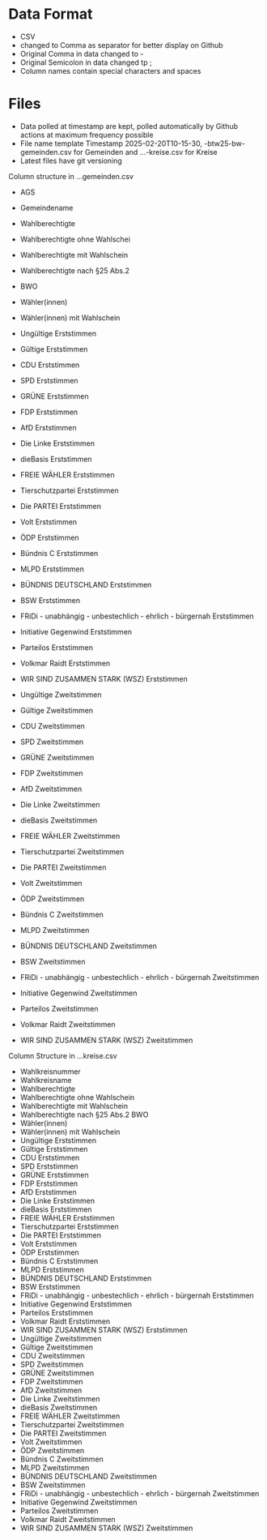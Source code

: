 # Data Format 
* CSV 
* changed to Comma as separator for better display on Github
* Original Comma in data changed to - 
* Original Semicolon in data changed tp ;
* Column names contain special characters and spaces

# Files
* Data polled at timestamp are kept, polled automatically by Github actions at maximum frequency possible
* File name template Timestamp  2025-02-20T10-15-30, -btw25-bw-gemeinden.csv for Gemeinden and ...-kreise.csv for Kreise
* Latest files have git versioning

Column structure in ...gemeinden.csv

* AGS
* Gemeindename
* Wahlberechtigte
* Wahlberechtigte ohne Wahlschei
* Wahlberechtigte mit Wahlschein
* Wahlberechtigte nach §25 Abs.2 
* BWO
* Wähler(innen)
* Wähler(innen) mit Wahlschein
* Ungültige Erststimmen
* Gültige Erststimmen
* CDU Erststimmen
* SPD Erststimmen
* GRÜNE Erststimmen
* FDP Erststimmen
* AfD Erststimmen
* Die Linke Erststimmen
* dieBasis Erststimmen
* FREIE WÄHLER Erststimmen
* Tierschutzpartei Erststimmen
* Die PARTEI Erststimmen
* Volt Erststimmen
* ÖDP Erststimmen
* Bündnis C Erststimmen
* MLPD Erststimmen
* BÜNDNIS DEUTSCHLAND Erststimmen
* BSW Erststimmen
* FRiDi - unabhängig - unbestechlich - ehrlich - bürgernah Erststimmen
* Initiative Gegenwind Erststimmen
* Parteilos Erststimmen
* Volkmar Raidt Erststimmen
* WIR SIND ZUSAMMEN STARK (WSZ) Erststimmen

* Ungültige Zweitstimmen
* Gültige Zweitstimmen
* CDU Zweitstimmen
* SPD Zweitstimmen
* GRÜNE Zweitstimmen
* FDP Zweitstimmen
* AfD Zweitstimmen
* Die Linke Zweitstimmen
* dieBasis Zweitstimmen
* FREIE WÄHLER Zweitstimmen
* Tierschutzpartei Zweitstimmen
* Die PARTEI Zweitstimmen
* Volt Zweitstimmen
* ÖDP Zweitstimmen
* Bündnis C Zweitstimmen
* MLPD Zweitstimmen
* BÜNDNIS DEUTSCHLAND Zweitstimmen
* BSW Zweitstimmen
* FRiDi - unabhängig - unbestechlich - ehrlich - bürgernah Zweitstimmen
* Initiative Gegenwind Zweitstimmen
* Parteilos Zweitstimmen
* Volkmar Raidt Zweitstimmen
* WIR SIND ZUSAMMEN STARK (WSZ) Zweitstimmen

Column Structure in ...kreise.csv

* Wahlkreisnummer
* Wahlkreisname
* Wahlberechtigte
* Wahlberechtigte ohne Wahlschein
* Wahlberechtigte mit Wahlschein
* Wahlberechtigte nach §25 Abs.2 BWO
* Wähler(innen)
* Wähler(innen) mit Wahlschein
* Ungültige Erststimmen
* Gültige Erststimmen
* CDU Erststimmen
* SPD Erststimmen
* GRÜNE Erststimmen
* FDP Erststimmen
* AfD Erststimmen
* Die Linke Erststimmen
* dieBasis Erststimmen
* FREIE WÄHLER Erststimmen
* Tierschutzpartei Erststimmen
* Die PARTEI Erststimmen
* Volt Erststimmen
* ÖDP Erststimmen
* Bündnis C Erststimmen
* MLPD Erststimmen
* BÜNDNIS DEUTSCHLAND Erststimmen
* BSW Erststimmen
* FRiDi - unabhängig - unbestechlich - ehrlich - bürgernah Erststimmen
* Initiative Gegenwind Erststimmen
* Parteilos Erststimmen
* Volkmar Raidt Erststimmen
* WIR SIND ZUSAMMEN STARK (WSZ) Erststimmen
* Ungültige Zweitstimmen
* Gültige Zweitstimmen
* CDU Zweitstimmen
* SPD Zweitstimmen
* GRÜNE Zweitstimmen
* FDP Zweitstimmen
* AfD Zweitstimmen
* Die Linke Zweitstimmen
* dieBasis Zweitstimmen
* FREIE WÄHLER Zweitstimmen
* Tierschutzpartei Zweitstimmen
* Die PARTEI Zweitstimmen
* Volt Zweitstimmen
* ÖDP Zweitstimmen
* Bündnis C Zweitstimmen
* MLPD Zweitstimmen
* BÜNDNIS DEUTSCHLAND Zweitstimmen
* BSW Zweitstimmen
* FRiDi - unabhängig - unbestechlich - ehrlich - bürgernah Zweitstimmen
* Initiative Gegenwind Zweitstimmen
* Parteilos Zweitstimmen
* Volkmar Raidt Zweitstimmen
* WIR SIND ZUSAMMEN STARK (WSZ) Zweitstimmen
